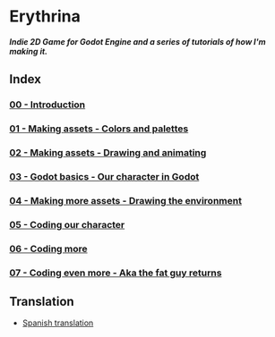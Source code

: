 
# Erythrina

##### Indie 2D Game for Godot Engine and a series of tutorials of how I'm making it.


## Index
### [00 - Introduction](doc/00_introduction.md)
### [01 - Making assets - Colors and palettes](doc/01_making_assets.md)
### [02 - Making assets - Drawing and animating](doc/02_making_assets.md)
### [03 - Godot basics - Our character in Godot](doc/03_our_character_in_godot.md)
### [04 - Making more assets - Drawing the environment](doc/04_drawing_the_environment.md)
### [05 - Coding our character](doc/05_coding_our_character.md)
### [06 - Coding more](doc/06_coding_more.md)
### [07 - Coding even more - Aka the fat guy returns](doc/07_coding_even_more_aka_the_fat_guy_returns.md)

## Translation

* [Spanish translation](./doc/es/README.md)
